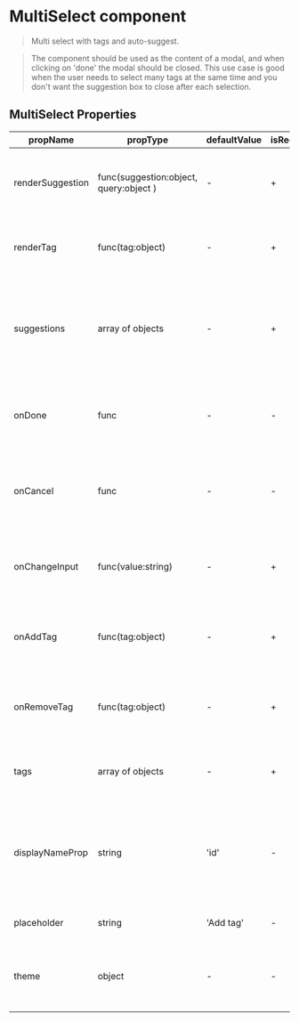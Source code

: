 # MultiSelect component

>   Multi select with tags and auto-suggest.

>   The component should be used as the content of a modal, and when clicking on 'done' the modal should be closed.
    This use case is good when the user needs to select many tags at the same time and you don't want the suggestion box to close
    after each selection.

## MultiSelect Properties

| propName | propType | defaultValue | isRequired | description |
|----------|----------|--------------|------------|-------------|
| renderSuggestion | func(suggestion:object, query:object ) | - | + | A function that receives a suggestion and render it |
| renderTag | func(tag:object) | - | + | A function that receives a tag and render it|
| suggestions | array of objects | - | + | The suggestions that will be shown to the user. Each suggestion should have an 'id' prop|
| onDone | func | - | - | A callback function to be called when done button is clicked|
| onCancel | func | - | - | A callback function to be called when cancel button is clicked|
| onChangeInput | func(value:string) | - | + | A callback function to be called when the input value changed|
| onAddTag | func(tag:object) | - | + | A callback function to be called when a tag should be added|
| onRemoveTag | func(tag:object) | - | + | A callback function to be called when a tag should be removed|
| tags | array of objects | - | + | The tags. tags are just set of selected suggestions|
| displayNameProp | string | 'id' | - | the property name that will be used as the display value of tags and suggestions|
| placeholder | string | 'Add tag' | - | the placeholder for the input|
| theme | object | - | - | Use this prop if you need a custom style for the component|
